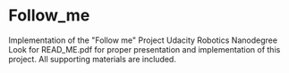 # Follow_me
Implementation of the "Follow me" Project Udacity Robotics Nanodegree
Look for READ_ME.pdf for proper presentation and implementation of this project. All supporting materials are included.
